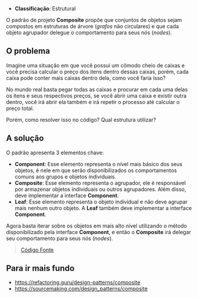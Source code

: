 - **Classificação**: Estrutural

O padrão de projeto **Composite** propõe que conjuntos de objetos sejam compostos em estruturas de árvore (*grafos* não circulares) e que cada objeto agrupador delegue o comportamento para seus nós (*nodes*).

## O problema

Imagine uma situação em que você possui um cômodo cheio de caixas e você precisa calcular o preço dos itens dentro dessas caixas, porém, cada caixa pode conter mais caixas dentro dela, como você faria isso?

No mundo real basta pegar todas as caixas e procurar em cada uma delas os itens e seus respectivos preços, se você abrir uma caixa e existir outra dentro, você irá abrir ela também e irá repetir o processo até calcular o preço total.

Porém, como resolver isso no código? Qual estrutura utilizar?

## A solução

O padrão apresenta 3 elementos chave:

- **Component**: Esse elemento representa o nível mais básico dos seus objetos, é nele em que serão disponibilizados os comportamentos comuns aos grupos e objetos individuais. 
- **Composite**: Esse elemento representa o agrupador, ele é responsável por armazenar objetos individuais ou outros agrupadores. Além disso, deve implementar a interface **Component**.
- **Leaf**: Esse elemento representa o objeto individual e não deve agrupar mais nenhum outro objeto. A **Leaf** também deve implementar a interface **Component**. 

Agora basta iterar sobre os objetos em mais alto nível utilizando o método disponibilizado pela interface **Component**, e então o **Composite** irá delegar seu comportamento para seus nós (*nodes*).

> [Código Fonte](https://github.com/gustavo-flor/design-patterns-hands-on/tree/main/src/main/java/com/github/gustavoflor/dpho/structural/composite)

## Para ir mais fundo

- <https://refactoring.guru/design-patterns/composite>
- <https://sourcemaking.com/design_patterns/composite>